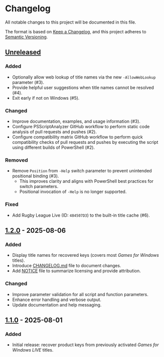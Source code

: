 # Changelog

All notable changes to this project will be documented in this file.

The format is based on [Keep a Changelog](https://keepachangelog.com/en/1.1.0/),
and this project adheres to [Semantic Versioning](https://semver.org/spec/v2.0.0.html).

## [Unreleased]

### Added

- Optionally allow web lookup of title names via the new `-AllowWebLookup` parameter (#3).
- Provide helpful user suggestions when title names cannot be resolved (#4).
- Exit early if not on Windows (#5).

### Changed

- Improve documentation, examples, and usage information (#3).
- Configure PSScriptAnalyzer GitHub workflow to perform static code analysis of pull requests and pushes (#2).
- Configure compatibility matrix GitHub workflow to perform quick compatibility checks of pull requests and pushes by executing the script using different builds of PowerShell (#2).

### Removed

- Remove `Position` from `-Help` switch parameter to prevent unintended positional binding (#3).
  - This improves clarity and aligns with PowerShell best practices for switch parameters.
  - Positional invocation of `-Help` is no longer supported.

### Fixed

- Add Rugby League Live (ID: `484507D3`) to the built-in title cache (#6).

## [1.2.0] - 2025-08-06

### Added

- Display title names for recovered keys (covers most *Games for Windows* titles).
- Introduce [CHANGELOG.md](./CHANGELOG.md) file to document changes.
- Add [NOTICE](./NOTICE) file to summarize licensing and provide attribution.

### Changed

- Improve parameter validation for all script and function parameters.
- Enhance error handling and verbose output.
- Update documentation and help messaging.

## [1.1.0] - 2025-08-01

### Added

- Initial release: recover product keys from previously activated *Games for Windows LIVE* titles.

[unreleased]: https://github.com/elusiveeagle/recover-gfwl-keys/compare/v1.2.0...HEAD
[1.2.0]: https://github.com/elusiveeagle/recover-gfwl-keys/compare/v1.1.0...v1.2.0
[1.1.0]: https://github.com/elusiveeagle/recover-gfwl-keys/releases/tag/v1.1.0
